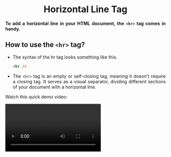 <style>
  body {
    text-align: justify;
  }
</style>

<h1 style="text-align: center;">Horizontal Line Tag</h1>

<b>To add a horizontal line in your HTML document, the `<hr>` tag comes in handy.</b>

## How to use the `<hr>` tag?

- The syntax of the hr tag looks something like this.

  ```html
  <hr />
  ```

- The `<hr>` tag is an empty or self-closing tag, meaning it doesn't require a closing tag. It serves as a visual separator, dividing different sections of your document with a horizontal line.

Watch this quick demo video:

<video src="./assets/hr.mp4" alt="Hr tag example" controls>
